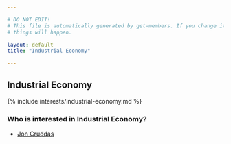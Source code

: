 ```yaml
---

# DO NOT EDIT!
# This file is automatically generated by get-members. If you change it, bad
# things will happen.

layout: default
title: "Industrial Economy"

---
```


## Industrial Economy

{% include interests/industrial-economy.md %}

### Who is interested in Industrial Economy?


* [Jon Cruddas](/members/jon-cruddas.html)
